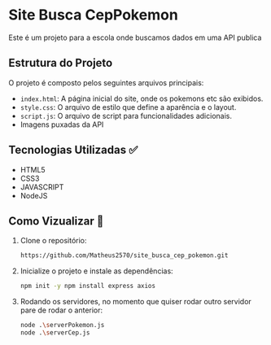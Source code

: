 # Site Busca CepPokemon

Este é um projeto para a escola onde buscamos dados em uma API publica

## Estrutura do Projeto

O projeto é composto pelos seguintes arquivos principais:

- `index.html`: A página inicial do site, onde os pokemons etc são exibidos.
- `style.css`: O arquivo de estilo que define a aparência e o layout.
- `script.js`:  O arquivo de script para funcionalidades adicionais.
- Imagens puxadas da API

## Tecnologias Utilizadas ✅

- HTML5
- CSS3
- JAVASCRIPT
- NodeJS

## Como Vizualizar 📌

1. Clone o repositório:
   ```bash
   https://github.com/Matheus2570/site_busca_cep_pokemon.git

2. Inicialize o projeto e instale as dependências:
   ```bash
   npm init -y npm install express axios

3. Rodando os servidores, no momento que quiser rodar outro servidor pare de rodar o anterior:
   ```bash
   node .\serverPokemon.js
   node .\serverCep.js

